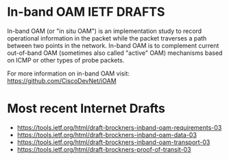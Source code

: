 # In-band OAM IETF DRAFTS

In-band OAM (or "in situ OAM") is an implementation study to record operational
information in the packet while the packet traverses a path between two points
in the network. In-band OAM is to complement current out-of-band OAM (sometimes
also called "active" OAM) mechanisms based on ICMP or other types of probe
packets.

For more information on in-band OAM visit:
https://github.com/CiscoDevNet/iOAM

# Most recent Internet Drafts

 - https://tools.ietf.org/html/draft-brockners-inband-oam-requirements-03
 - https://tools.ietf.org/html/draft-brockners-inband-oam-data-03
 - https://tools.ietf.org/html/draft-brockners-inband-oam-transport-03
 - https://tools.ietf.org/html/draft-brockners-proof-of-transit-03

